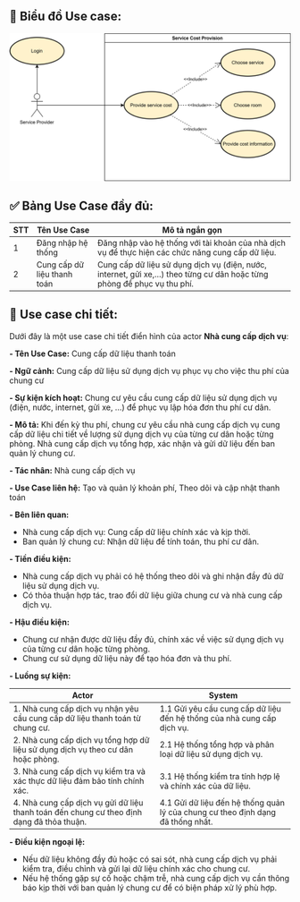 ## 🔗 **Biểu đồ Use case:**
![alt text](ServiceProvider-UC.drawio.svg)

## ✅ **Bảng Use Case đầy đủ:**

| STT | Tên Use Case                | Mô tả ngắn gọn                                                                                                         |
| --- | --------------------------- | ---------------------------------------------------------------------------------------------------------------------- |
| 1   | Đăng nhập hệ thống              | Đăng nhập vào hệ thống với tài khoản của nhà dịch vụ để thực hiện các chức năng cung cấp dữ liệu.                               |
| 2   | Cung cấp dữ liệu thanh toán | Cung cấp dữ liệu sử dụng dịch vụ (điện, nước, internet, gửi xe,…) theo từng cư dân hoặc từng phòng để phục vụ thu phí. |

## 👀 Use case chi tiết:
Dưới đây là một use case chi tiết điển hình của actor **Nhà cung cấp dịch vụ**:

**- Tên Use Case:** Cung cấp dữ liệu thanh toán

**- Ngữ cảnh:** Cung cấp dữ liệu sử dụng dịch vụ phục vụ cho việc thu phí của chung cư

**- Sự kiện kích hoạt:** Chung cư yêu cầu cung cấp dữ liệu sử dụng dịch vụ (điện, nước, internet, gửi xe, …) để phục vụ lập hóa đơn thu phí cư dân.

**- Mô tả:** Khi đến kỳ thu phí, chung cư yêu cầu nhà cung cấp dịch vụ cung cấp dữ liệu chi tiết về lượng sử dụng dịch vụ của từng cư dân hoặc từng phòng. Nhà cung cấp dịch vụ tổng hợp, xác nhận và gửi dữ liệu đến ban quản lý chung cư.

**- Tác nhân:** Nhà cung cấp dịch vụ

**- Use Case liên hệ:** Tạo và quản lý khoản phí, Theo dõi và cập nhật thanh toán

**- Bên liên quan:**

- Nhà cung cấp dịch vụ: Cung cấp dữ liệu chính xác và kịp thời.
- Ban quản lý chung cư: Nhận dữ liệu để tính toán, thu phí cư dân.

**- Tiền điều kiện:**

- Nhà cung cấp dịch vụ phải có hệ thống theo dõi và ghi nhận đầy đủ dữ liệu sử dụng dịch vụ.
- Có thỏa thuận hợp tác, trao đổi dữ liệu giữa chung cư và nhà cung cấp dịch vụ.

**- Hậu điều kiện:**

- Chung cư nhận được dữ liệu đầy đủ, chính xác về việc sử dụng dịch vụ của từng cư dân hoặc từng phòng.
- Chung cư sử dụng dữ liệu này để tạo hóa đơn và thu phí.

**- Luồng sự kiện:**

| Actor                                                                                     | System                                                                          |
| ----------------------------------------------------------------------------------------- | ------------------------------------------------------------------------------- |
| 1. Nhà cung cấp dịch vụ nhận yêu cầu cung cấp dữ liệu thanh toán từ chung cư.             | 1.1 Gửi yêu cầu cung cấp dữ liệu đến hệ thống của nhà cung cấp dịch vụ.         |
| 2. Nhà cung cấp dịch vụ tổng hợp dữ liệu sử dụng dịch vụ theo cư dân hoặc phòng.          | 2.1 Hệ thống tổng hợp và phân loại dữ liệu sử dụng dịch vụ.                     |
| 3. Nhà cung cấp dịch vụ kiểm tra và xác thực dữ liệu đảm bảo tính chính xác.              | 3.1 Hệ thống kiểm tra tính hợp lệ và chính xác của dữ liệu.                     |
| 4. Nhà cung cấp dịch vụ gửi dữ liệu thanh toán đến chung cư theo định dạng đã thỏa thuận. | 4.1 Gửi dữ liệu đến hệ thống quản lý của chung cư theo định dạng đã thống nhất. |

**- Điều kiện ngoại lệ:**

- Nếu dữ liệu không đầy đủ hoặc có sai sót, nhà cung cấp dịch vụ phải kiểm tra, điều chỉnh và gửi lại dữ liệu chính xác cho chung cư.
- Nếu hệ thống gặp sự cố hoặc chậm trễ, nhà cung cấp dịch vụ cần thông báo kịp thời với ban quản lý chung cư để có biện pháp xử lý phù hợp.
